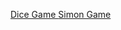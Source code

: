 <a href="https://goel03.github.io/BOSS-Challenge/DICE%20Challenge%20Project/dicee.html"/> Dice Game </a>
<a href="https://goel03.github.io/BOSS-Challenge/Simon%20Game%20-2/index.html"/> Simon Game </a>
